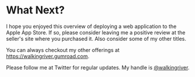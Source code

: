 # What Next?

I hope you enjoyed this overview of deploying a web application to the
Apple App Store. If so, please consider leaving me a positive review at
the seller's site where you purchased it. Also consider some of my other
titles.

You can always checkout my other offerings at
<https://walkingriver.gumroad.com>.

Please follow me at Twitter for regular updates. My handle is
[\@walkingriver](https://twitter.com/walkingriver).
